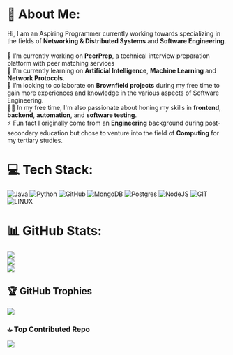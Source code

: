 # 💫 About Me:
Hi, I am an Aspiring Programmer currently working towards specializing in the fields of **Networking & Distributed Systems** and **Software Engineering**.<br><br>🔭 I’m currently working on **PeerPrep**, a technical interview preparation platform with peer matching services<br>🌱 I’m currently learning on **Artificial Intelligence**, **Machine Learning** and **Network Protocols**.<br>🤝 I’m looking to collaborate on **Brownfield projects** during my free time to gain more experiences and knowledge in the various aspects of Software Engineering.<br>👨‍💻 In my free time, I'm also passionate about honing my skills in **frontend**, **backend**, **automation**, and **software testing**.<br>⚡ Fun fact I originally come from an **Engineering** background during post-secondary education but chose to venture into the field of **Computing** for my tertiary studies.


# 💻 Tech Stack:
![Java](https://img.shields.io/badge/java-%23ED8B00.svg?style=flat&logo=java&logoColor=white) ![Python](https://img.shields.io/badge/python-3670A0?style=flat&logo=python&logoColor=ffdd54) ![GitHub](https://img.shields.io/badge/GitHub-%23121011.svg?style=flat&logo=github&logoColor=white) ![MongoDB](https://img.shields.io/badge/MongoDB-%234ea94b.svg?style=flat&logo=mongodb&logoColor=white) ![Postgres](https://img.shields.io/badge/postgres-%23316192.svg?style=flat&logo=postgresql&logoColor=white) ![NodeJS](https://img.shields.io/badge/node.js-6DA55F?style=flat&logo=node.js&logoColor=white) ![GIT](https://img.shields.io/badge/Git-fc6d26?style=flat&logo=git&logoColor=white) ![LINUX](https://img.shields.io/badge/Linux-FCC624?style=flat&logo=linux&logoColor=black)
# 📊 GitHub Stats:
![](https://github-readme-stats.vercel.app/api?username=MrTwit99&theme=radical&hide_border=false&include_all_commits=true&count_private=false)<br/>
![](https://github-readme-streak-stats.herokuapp.com/?user=MrTwit99&theme=radical&hide_border=false)<br/>
![](https://github-readme-stats.vercel.app/api/top-langs/?username=MrTwit99&theme=radical&hide_border=false&include_all_commits=true&count_private=false&layout=compact)

## 🏆 GitHub Trophies
![](https://github-profile-trophy.vercel.app/?username=MrTwit99&theme=dracula&no-frame=true&no-bg=false&margin-w=4)

### 🔝 Top Contributed Repo
![](https://github-contributor-stats.vercel.app/api?username=MrTwit99&limit=5&theme=dracula&combine_all_yearly_contributions=true)

<!-- Proudly created with GPRM ( https://gprm.itsvg.in ) -->
